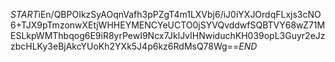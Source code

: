 $START$iEn/QBPOIkzSyAOqnVafh3pPZgT4m1LXVbj6/iJ0iYXJOrdqFLxjs3cNO6+TJX9pTmzonwXEtjWHHEYMENCYeUCTO0jSYVQvddwfSQBTVY68wZ71MESLkpWMThbqog6E9iR8yrPewI9Ncx7JklJvIHNwiduchKH039opL3Guyr2eJzzbcHLKy3eBjAkcYUoKh2YXk5J4p6kz6RdMsQ78Wg==$END$